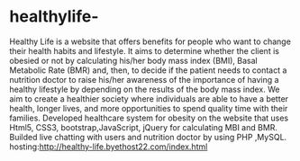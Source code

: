 # healthylife-
Healthy Life is a website that offers benefits for people who want to change their health habits and lifestyle. It aims to determine whether the client is obesied or not by calculating his/her body mass index (BMI), Basal Metabolic Rate (BMR) and, then, to decide if the patient needs to contact a nutrition doctor to raise his/her awareness of the importance of having a healthy lifestyle by depending on the results of the body mass index. We aim to create a healthier society where individuals are able to have a better health, longer lives, and more opportunities to spend quality time with their families.
Developed healthcare system for obesity on the website that uses Html5, CSS3, bootstrap,JavaScript, jQuery for calculating MBI and BMR.
Builded live chatting with users and nutrition doctor by using PHP ,MySQL.
hosting:http://healthy-life.byethost22.com/index.html

